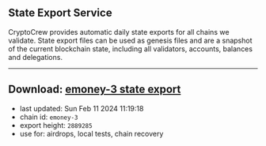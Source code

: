 ## State Export Service
CryptoCrew provides automatic daily state exports for all chains we validate. State export files can be used as genesis files and are a snapshot of the current blockchain state, including all validators, accounts, balances and delegations.

---
**Download: [emoney-3 state export](https://dl.ccvalidators.com/SERVICE/emoney/emoney-3_export_2889285.json)**
---

- last updated: Sun Feb 11 2024 11:19:18
- chain id: `emoney-3`
- export height: `2889285`
- use for: airdrops, local tests, chain recovery
